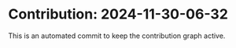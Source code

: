 # Contribution: 2024-11-30-06-32
This is an automated commit to keep the contribution graph active.
